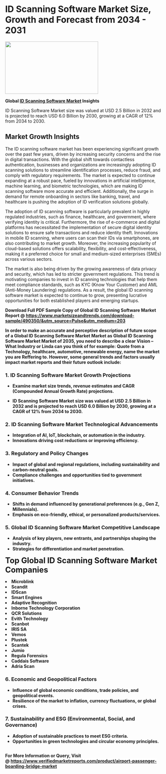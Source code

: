<H1>ID Scanning Software Market Size, Growth and Forecast from 2034 - 2031</H1><img class="aligncenter size-medium wp-image-584254" src="https://thirdeyenews.in/wp-content/uploads/2034/09/Global-Market-Research-300x168.jpeg" alt="" width="300" height="168" /><p><strong>Global&nbsp;<a href="https://www.marketsizeandtrends.com/download-sample/490350/&amp;utm_source=Pulse&amp;utm_medium=203">ID Scanning Software Market</a> Insights</strong></p><p>ID Scanning Software Market size was valued at USD 2.5 Billion in 2032 and is projected to reach USD 6.0 Billion by 2030, growing at a CAGR of 12% from 2034 to 2030.</p><p><h2>Market Growth Insights</h2> <p>The ID scanning software market has been experiencing significant growth over the past few years, driven by increasing security concerns and the rise in digital transactions. With the global shift towards contactless authentication, businesses and organizations are increasingly adopting ID scanning solutions to streamline identification processes, reduce fraud, and comply with regulatory requirements. The market is expected to continue expanding at a robust pace, fueled by innovations in artificial intelligence, machine learning, and biometric technologies, which are making ID scanning software more accurate and efficient. Additionally, the surge in demand for remote onboarding in sectors like banking, travel, and healthcare is pushing the adoption of ID verification solutions globally.</p> <p><strong></strong></p> <p>The adoption of ID scanning software is particularly prevalent in highly regulated industries, such as finance, healthcare, and government, where verifying identity is critical. Furthermore, the rise of e-commerce and digital platforms has necessitated the implementation of secure digital identity solutions to ensure safe transactions and reduce identity theft. Innovations in mobile ID scanning, where users can scan their IDs via smartphones, are also contributing to market growth. Moreover, the increasing popularity of cloud-based solutions offers scalability, flexibility, and cost-effectiveness, making it a preferred choice for small and medium-sized enterprises (SMEs) across various sectors.</p> <p>The market is also being driven by the growing awareness of data privacy and security, which has led to stricter government regulations. This trend is motivating companies to invest in ID scanning technologies that help them meet compliance standards, such as KYC (Know Your Customer) and AML (Anti-Money Laundering) regulations. As a result, the global ID scanning software market is expected to continue to grow, presenting lucrative opportunities for both established players and emerging startups.</p> <p><strong></p><p><span class=""><strong>Download Full PDF Sample Copy of Global ID Scanning Software Market Report</strong> @ <a href="https://www.marketsizeandtrends.com/download-sample/490350/&amp;utm_source=Pulse&amp;utm_medium=203" target="_blank">https://www.marketsizeandtrends.com/download-sample/490350/&amp;utm_source=Pulse&amp;utm_medium=203</a></span></p><p>In order to make an accurate and perceptive description of future scope of a Global&nbsp;ID Scanning Software Market Market as Global&nbsp;ID Scanning Software Market Market of 2035, you need to describe a clear Vision &ndash; What Industry or Linda can you think of for example: Quote from a Technology, healthcare, automotive, renewable energy, name the market you are Reffering to. However, some general trends and factors usually impact market reports and their future outlook include:</p><h3>1.&nbsp;<strong>ID Scanning Software Market Growth Projections</strong></h3><ul><li>Examine market size trends, revenue estimates and CAGR (Compounded Annual Growth Rate) projections.</li><li><p>ID Scanning Software Market size was valued at USD 2.5 Billion in 2032 and is projected to reach USD 6.0 Billion by 2030, growing at a CAGR of 12% from 2034 to 2030.</p></li></ul><h3>2.&nbsp;<strong>ID Scanning Software Market Technological Advancements</strong></h3><ul><li>Integration of AI, IoT, blockchain, or automation in the industry.</li><li>Innovations driving cost reductions or improving efficiency.</li></ul><h3>3.&nbsp;<strong>Regulatory and Policy Changes</strong></h3><ul><li>Impact of global and regional regulations, including sustainability and carbon-neutral goals.</li><li>Compliance challenges and opportunities tied to government initiatives.</li></ul><h3>4.&nbsp;<strong>Consumer Behavior Trends</strong></h3><ul><li>Shifts in demand influenced by generational preferences (e.g., Gen Z, Millennials).</li><li>Emphasis on eco-friendly, ethical, or personalized products/services.</li></ul><h3>5.&nbsp;<strong>Global ID Scanning Software Market Competitive Landscape</strong></h3><ul><li>Analysis of key players, new entrants, and partnerships shaping the industry.</li><li>Strategies for differentiation and market penetration.</li></ul><p data-pm-slice="1 1 []"><span style="color: inherit; font-family: inherit; font-size: 25px;">Top Global ID Scanning Software Market Companies</span></p><div class="" data-test-id=""><p><li>Microblink</li><li> Scandit</li><li> IDScan</li><li> Smart Engines</li><li> Adaptive Recognition</li><li> Inborne Technology Corporation</li><li> QCR Solutions</li><li> Evith Technology</li><li> Scanbot</li><li> IRIS SA</li><li> Vemos</li><li> Plustek</li><li> Scantek</li><li> Jumio</li><li> Regula Forensics</li><li> Caddais Software</li><li> Adria Scan</li></p></div><h3>6.&nbsp;<strong>Economic and Geopolitical Factors</strong></h3><ul><li>Influence of global economic conditions, trade policies, and geopolitical events.</li><li>Resilience of the market to inflation, currency fluctuations, or global crises.</li></ul><h3>7.&nbsp;<strong>Sustainability and ESG (Environmental, Social, and Governance)</strong></h3><ul><li>Adoption of sustainable practices to meet ESG criteria.</li><li>Opportunities in green technologies and circular economy principles.</li></ul><h2><strong style="font-size: 14px;">For More Information or Query, Visit @&nbsp;</strong><a style="background-color: #ffffff; font-size: 14px;" href="https://www.marketsizeandtrends.com/report/id-scanning-software-market/" target="_blank">https://www.verifiedmarketreports.com/product/airport-passenger-boarding-bridge-market</a></h2>
